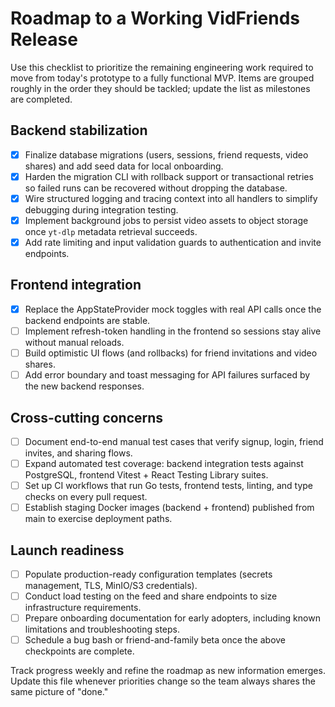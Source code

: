 # Roadmap to a Working VidFriends Release

Use this checklist to prioritize the remaining engineering work required to move from today's prototype to a fully functional
MVP. Items are grouped roughly in the order they should be tackled; update the list as milestones are completed.

## Backend stabilization

- [x] Finalize database migrations (users, sessions, friend requests, video shares) and add seed data for local onboarding.
- [x] Harden the migration CLI with rollback support or transactional retries so failed runs can be recovered without dropping the database.
- [x] Wire structured logging and tracing context into all handlers to simplify debugging during integration testing.
- [x] Implement background jobs to persist video assets to object storage once `yt-dlp` metadata retrieval succeeds.
- [x] Add rate limiting and input validation guards to authentication and invite endpoints.

## Frontend integration

- [x] Replace the AppStateProvider mock toggles with real API calls once the backend endpoints are stable.
- [ ] Implement refresh-token handling in the frontend so sessions stay alive without manual reloads.
- [ ] Build optimistic UI flows (and rollbacks) for friend invitations and video shares.
- [ ] Add error boundary and toast messaging for API failures surfaced by the new backend responses.

## Cross-cutting concerns

- [ ] Document end-to-end manual test cases that verify signup, login, friend invites, and sharing flows.
- [ ] Expand automated test coverage: backend integration tests against PostgreSQL, frontend Vitest + React Testing Library suites.
- [ ] Set up CI workflows that run Go tests, frontend tests, linting, and type checks on every pull request.
- [ ] Establish staging Docker images (backend + frontend) published from main to exercise deployment paths.

## Launch readiness

- [ ] Populate production-ready configuration templates (secrets management, TLS, MinIO/S3 credentials).
- [ ] Conduct load testing on the feed and share endpoints to size infrastructure requirements.
- [ ] Prepare onboarding documentation for early adopters, including known limitations and troubleshooting steps.
- [ ] Schedule a bug bash or friend-and-family beta once the above checkpoints are complete.

Track progress weekly and refine the roadmap as new information emerges. Update this file whenever priorities change so the team
always shares the same picture of "done."

